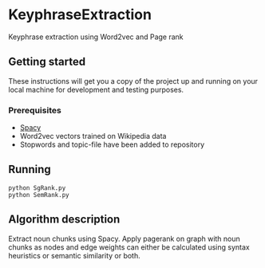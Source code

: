 # KeyphraseExtraction
Keyphrase extraction using Word2vec and Page rank

## Getting started
These instructions will get you a copy of the project up and running on your local machine for development and testing purposes.

### Prerequisites
* [Spacy](https://spacy.io/)
* Word2vec vectors trained on Wikipedia data
* Stopwords and topic-file have been added to repository

## Running
```
python SgRank.py
python SemRank.py
```
## Algorithm description
Extract noun chunks using Spacy. Apply pagerank on graph with noun chunks as nodes and edge weights can either be calculated using syntax heuristics or semantic similarity or both.
